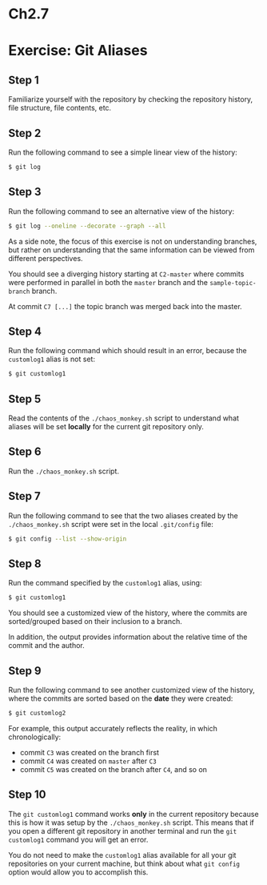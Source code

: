 # Ch2.7
# Exercise: Git Aliases

## Step 1
Familiarize yourself with the repository by checking the repository history, file structure, file contents, etc.

## Step 2
Run the following command to see a simple linear view of the history:
```bash
$ git log
```

## Step 3
Run the following command to see an alternative view of the history:
```bash
$ git log --oneline --decorate --graph --all
```
As a side note, the focus of this exercise is not on understanding branches, but rather on understanding that the same information can be viewed from different perspectives.

You should see a diverging history starting at `C2-master` where commits were performed in parallel in both the `master` branch and the `sample-topic-branch` branch.

At commit `C7 [...]` the topic branch was merged back into the master.

## Step 4
Run the following command which should result in an error, because the `customlog1` alias is not set:
```bash
$ git customlog1
```

## Step 5
Read the contents of the `./chaos_monkey.sh` script to understand what aliases will be set **locally** for the current git repository only.

## Step 6
Run the `./chaos_monkey.sh` script.

## Step 7
Run the following command to see that the two aliases created by the `./chaos_monkey.sh` script were set in the local `.git/config` file:
```bash
$ git config --list --show-origin
```

## Step 8
Run the command specified by the `customlog1` alias, using:
```bash
$ git customlog1
```
You should see a customized view of the history, where the commits are sorted/grouped based on their inclusion to a branch.

In addition, the output provides information about the relative time of the commit and the author.

## Step 9
Run the following command to see another customized view of the history, where the commits are sorted based on the **date** they were created:
```bash
$ git customlog2
```
For example, this output accurately reflects the reality, in which chronologically:
* commit `C3` was created on the branch first
* commit `C4` was created on `master` after `C3`
* commit `C5` was created on the branch after `C4`, and so on

## Step 10
The `git customlog1` command works **only** in the current repository because this is how it was setup by the `./chaos_monkey.sh` script. This means that if you open a different git repository in another terminal and run the `git customlog1` command you will get an error.

You do not need to make the `customlog1` alias available for all your git repositories on your current machine, but think about what `git config` option would allow you to accomplish this.
